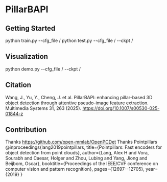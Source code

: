 # PillarBAPI
## Getting Started
python train.py --cfg_file /
python test.py --cfg_file /  --ckpt /
## Visualization
python demo.py --cfg_file /  --ckpt /
## Citation
Wang, J., Yu, Y., Cheng, J. et al. PillarBAPI: enhancing pillar-based 3D object detection through attentive pseudo-image feature extraction. Multimedia Systems 31, 263 (2025). https://doi.org/10.1007/s00530-025-01844-z
## Contribution
Thanks https://github.com/open-mmlab/OpenPCDet
Thanks Pointpillars
@inproceedings{lang2019pointpillars,
  title={Pointpillars: Fast encoders for object detection from point clouds},
  author={Lang, Alex H and Vora, Sourabh and Caesar, Holger and Zhou, Lubing and Yang, Jiong and Beijbom, Oscar},
  booktitle={Proceedings of the IEEE/CVF conference on computer vision and pattern recognition},
  pages={12697--12705},
  year={2019}
}
